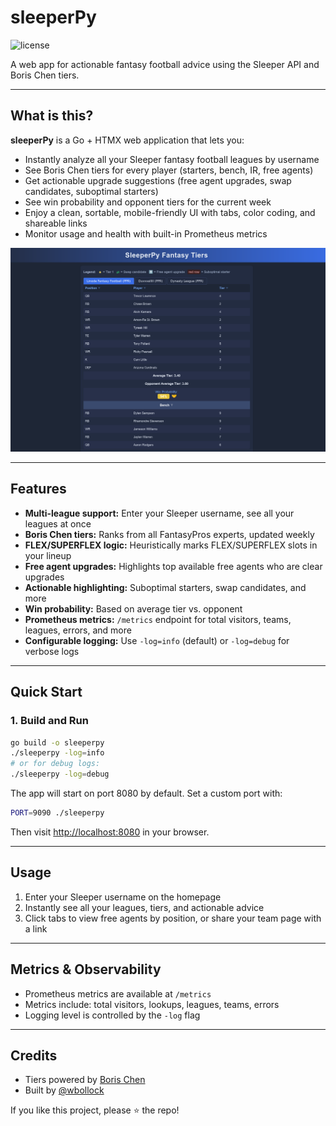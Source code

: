 
# sleeperPy

![license](https://img.shields.io/github/license/wbollock/sleeperPy)

A web app for actionable fantasy football advice using the Sleeper API and Boris Chen tiers.

---

## What is this?

**sleeperPy** is a Go + HTMX web application that lets you:

- Instantly analyze all your Sleeper fantasy football leagues by username
- See Boris Chen tiers for every player (starters, bench, IR, free agents)
- Get actionable upgrade suggestions (free agent upgrades, swap candidates, suboptimal starters)
- See win probability and opponent tiers for the current week
- Enjoy a clean, sortable, mobile-friendly UI with tabs, color coding, and shareable links
- Monitor usage and health with built-in Prometheus metrics

![screenshot](img/web_view.png)

---

## Features

- **Multi-league support:** Enter your Sleeper username, see all your leagues at once
- **Boris Chen tiers:** Ranks from all FantasyPros experts, updated weekly
- **FLEX/SUPERFLEX logic:** Heuristically marks FLEX/SUPERFLEX slots in your lineup
- **Free agent upgrades:** Highlights top available free agents who are clear upgrades
- **Actionable highlighting:** Suboptimal starters, swap candidates, and more
- **Win probability:** Based on average tier vs. opponent
- **Prometheus metrics:** `/metrics` endpoint for total visitors, teams, leagues, errors, and more
- **Configurable logging:** Use `-log=info` (default) or `-log=debug` for verbose logs

---

## Quick Start

### 1. Build and Run

```sh
go build -o sleeperpy
./sleeperpy -log=info
# or for debug logs:
./sleeperpy -log=debug
```

The app will start on port 8080 by default. Set a custom port with:

```sh
PORT=9090 ./sleeperpy
```

Then visit [http://localhost:8080](http://localhost:8080) in your browser.

---

## Usage

1. Enter your Sleeper username on the homepage
2. Instantly see all your leagues, tiers, and actionable advice
3. Click tabs to view free agents by position, or share your team page with a link

---

## Metrics & Observability

- Prometheus metrics are available at `/metrics`
- Metrics include: total visitors, lookups, leagues, teams, errors
- Logging level is controlled by the `-log` flag

---

## Credits

- Tiers powered by [Boris Chen](https://www.borischen.co/)
- Built by [@wbollock](https://github.com/wbollock)

If you like this project, please ⭐ the repo!
